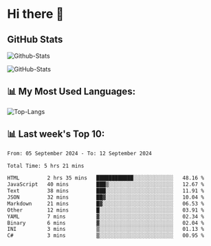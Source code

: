 # Hi there 👋

## GitHub Stats
![Github-Stats](https://github-readme-stats-sigma-five.vercel.app/api?username=ltorson&show_icons=true&theme=radical&count_private=true&show=reviews,discussions_started,discussions_answered,prs_merged,prs_merged_percentage)

![GitHub-Stats](https://github-readme-stats.vercel.app/api/wakatime?username=LeeTorson&theme=synthwave&size_weight=0.5&count_weight=0.5&title_color=36F9F6&langs_count=10&count_private=true)

## 📊 My Most Used Languages:
![Top-Langs](https://github-readme-stats-sigma-five.vercel.app/api/top-langs/?username=LTorson&layout=compact&langs_count=10)


## 📊 Last week's Top 10:
<!--START_SECTION:waka-->

```txt
From: 05 September 2024 - To: 12 September 2024

Total Time: 5 hrs 21 mins

HTML         2 hrs 35 mins   ████████████░░░░░░░░░░░░░   48.16 %
JavaScript   40 mins         ███▒░░░░░░░░░░░░░░░░░░░░░   12.67 %
Text         38 mins         ███░░░░░░░░░░░░░░░░░░░░░░   11.91 %
JSON         32 mins         ██▓░░░░░░░░░░░░░░░░░░░░░░   10.04 %
Markdown     21 mins         █▓░░░░░░░░░░░░░░░░░░░░░░░   06.53 %
Other        12 mins         █░░░░░░░░░░░░░░░░░░░░░░░░   03.91 %
YAML         7 mins          ▓░░░░░░░░░░░░░░░░░░░░░░░░   02.34 %
Binary       6 mins          ▓░░░░░░░░░░░░░░░░░░░░░░░░   02.04 %
INI          3 mins          ▒░░░░░░░░░░░░░░░░░░░░░░░░   01.13 %
C#           3 mins          ▒░░░░░░░░░░░░░░░░░░░░░░░░   00.95 %
```

<!--END_SECTION:waka-->
